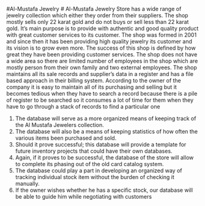 #Al-Mustafa Jewelry #
Al-Mustafa Jewelry Store has a wide range of jewelry collection which either they order from their suppliers. The shop mostly sells only 22 karat gold and do not buys or sell less than 22 karat gold. It’s main purpose is to provide with authentic and good quality product with great customer services to its customer. The shop was formed in 2001 and since then it has been providing high quality jewelry its customer and its vision is to grow even more.
The success of this shop is defined by how great they have been providing customer services. The shop does not have a wide area so there are limited number of employees in the shop which are mostly person from their own family and two external employees. 
The shop maintains all its sale records and supplier’s data in a register and has a file based approach in their billing system. According to the owner of the company it is easy to maintain all of its purchasing and selling but it becomes tedious when they have to search  a record because there is a pile of register to be searched so it consumes a lot of time for them when they have to go through a stack of records to find a particular one	

1. The database will serve as a more organized means of keeping track of the Al Mustafa Jewelers collection.
2. The database will also be a means of keeping statistics of how often the various items been purchased and sold.
3. Should it prove successful; this database will provide a template for future inventory projects that could have their own databases.
5. Again, if it proves to be successful, the database of the store will allow to complete its phasing out of the old card catalog system.
6. The database could play a part in developing an organized way of tracking individual stock item without the burden of checking it manually.
7. If the owner wishes whether he has a specific stock, our database will be able to guide him while negotiating with customers

